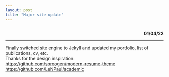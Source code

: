 ```yaml
---
layout: post
title: "Major site update"
---
```


<div class="row g-5 mb-5">
  <div class="col-md-6">
  <img class="img-fluid circle-img" src="{{ site.github.url }}/assets/img/done.jpg" alt="">
  </div>
  <div class="col-md-6">
  <p align="right"> <b>01/04/22</b> </p> <hr/>
	Finally switched site engine to Jekyll and updated my portfolio, list of publications, cv, etc.  <br/>
Thanks for the design inspiration: <br/> 
<a href="https://github.com/sproogen/modern-resume-theme">https://github.com/sproogen/modern-resume-theme</a> <br/>
<a href="https://github.com/LeNPaul/academic">https://github.com/LeNPaul/academic</a>  <br/>
  </div>

</div>
	
	


